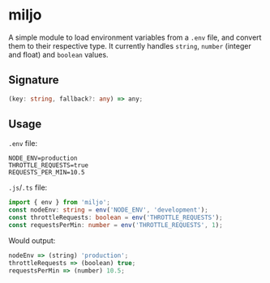 # miljo
A simple module to load environment variables from a `.env` file, and convert them to their respective type.
It currently handles `string`, `number` (integer and float) and `boolean` values.

## Signature
```ts
(key: string, fallback?: any) => any;
```

## Usage
`.env` file:
```
NODE_ENV=production
THROTTLE_REQUESTS=true 
REQUESTS_PER_MIN=10.5
```

`.js`/`.ts` file:
```ts
import { env } from 'miljo';
const nodeEnv: string = env('NODE_ENV', 'development');
const throttleRequests: boolean = env('THROTTLE_REQUESTS');
const requestsPerMin: number = env('THROTTLE_REQUESTS', 1);
```

Would output:
```ts
nodeEnv => (string) 'production';
throttleRequests => (boolean) true;
requestsPerMin => (number) 10.5;
```
